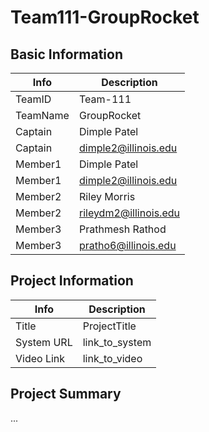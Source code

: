 # Team111-GroupRocket

## Basic Information

|   Info      |        Description     |
| ----------- | ---------------------- |
| TeamID      |        Team-111        |
| TeamName    |        GroupRocket     |
| Captain     |       Dimple Patel     |
| Captain     |   dimple2@illinois.edu |
| Member1     |        Dimple Patel    |
| Member1     |   dimple2@illinois.edu |
| Member2     |      Riley Morris      |
| Member2     | rileydm2@illinois.edu  |
| Member3     |     Prathmesh Rathod   |
| Member3     |  pratho6@illinois.edu |

## Project Information

|   Info      |        Description     |
| ----------- | ---------------------- |
|  Title      |       ProjectTitle     |
| System URL  |      link_to_system    |
| Video Link  |      link_to_video     |

## Project Summary

...
